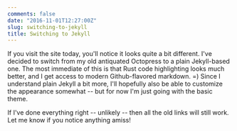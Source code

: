```yaml
---
comments: false
date: "2016-11-01T12:27:00Z"
slug: switching-to-jekyll
title: Switching to Jekyll
---
```


If you visit the site today, you'll notice it looks quite a bit
different.  I've decided to switch from my old antiquated Octopress to
a plain Jekyll-based one. The most immediate of this is that Rust code
highlighting looks much better, and I get access to modern
Github-flavored markdown. =) Since I understand plain Jekyll a bit
more, I'll hopefully also be able to customize the appearance somewhat
-- but for now I'm just going with the basic theme.

If I've done everything right -- unlikely -- then all the old links
will still work. Let me know if you notice anything amiss!
